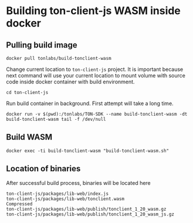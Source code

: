 # Building ton-client-js WASM inside docker
## Pulling build image
```
docker pull tonlabs/build-tonclient-wasm
```
Change current location to `ton-client-js` project. It is important because next command will use your current location to mount volume with source code inside docker container with build environment.
```
cd ton-client-js
```
Run build container in background. First attempt will take a long time.
```
docker run -v $(pwd):/tonlabs/TON-SDK --name build-tonclient-wasm -dt build-tonclient-wasm tail -f /dev/null
```
## Build WASM
```
docker exec -ti build-tonclient-wasm "build-tonclient-wasm.sh"
```
## Location of binaries
After successful build process, binaries will be located here
```
ton-client-js/packages/lib-web/index.js
ton-client-js/packages/lib-web/tonclient.wasm
Compressed
ton-client-js/packages/lib-web/publish/tonclient_1_20_wasm.gz
ton-client-js/packages/lib-web/publish/tonclient_1_20_wasm_js.gz
```
